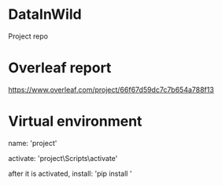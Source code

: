 # DataInWild
 Project repo
 
 # Overleaf report 
 https://www.overleaf.com/project/66f67d59dc7c7b654a788f13
 
 # Virtual environment
 name: 'project'
 
 activate: 'project\Scripts\activate'
 
 after it is activated, install: 'pip install <package name>'

